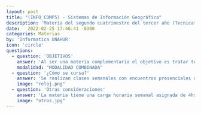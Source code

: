 ```yaml
---
layout: post
title: "(INFO_COMP5) - Sistemas de Información Geográfica"
description: 'Materia del segundo cuatrimestre del tercer año (Tecnicatura)'
date:   2022-02-25 17:46:41 -0300
categories: Materias
by: 'Informatica UNAHUR'
icon: 'circle'
questions:
  - question: 'OBJETIVOS'
    answer: 'Al ser una materia complementaria el objetivo es tratar temáticas específicas de los elementos que intervienen en aplicaciones que hacen uso de datos Georeferenciados. Se utilizan software específico para entender las imágenes satelitales y procesarlas, y se exploran opciones de Bases de Datos específicas.'
    modalidad: "MODALIDAD COMBINADA"
  - question: '¿Cómo se cursa?'
    answer: 'Se realizan clases semanales con encuentros presenciales o sincrónicos y prácticas para resolver. En el Campus Virtual se van abriendo contenidos semanalmente.'
    image: "reloj.png"
  - question: 'Otras consideraciones'
    answer: 'La materia tiene una carga horaria semanal asignada de 4hs aunque requiere dedicarle mayor tiempo en ciertos momentos dada la complejidad de ciertos ejercicios de algoritmia.'
    image: "otros.jpg"
---
```

